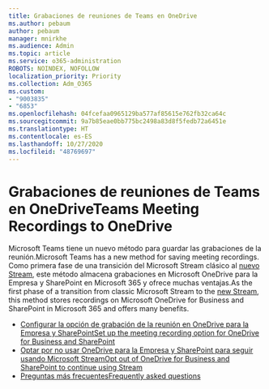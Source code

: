 ```yaml
---
title: Grabaciones de reuniones de Teams en OneDrive
ms.author: pebaum
author: pebaum
manager: mnirkhe
ms.audience: Admin
ms.topic: article
ms.service: o365-administration
ROBOTS: NOINDEX, NOFOLLOW
localization_priority: Priority
ms.collection: Adm_O365
ms.custom:
- "9003835"
- "6853"
ms.openlocfilehash: 04fcefaa0965129ba577af85615e762fb32ca64c
ms.sourcegitcommit: 9a7b85eae0bb775bc2498a83d8f5fedb72a6451e
ms.translationtype: HT
ms.contentlocale: es-ES
ms.lasthandoff: 10/27/2020
ms.locfileid: "48769697"
---
```

# <a name="teams-meeting-recordings-to-onedrive"></a><span data-ttu-id="51d7b-102">Grabaciones de reuniones de Teams en OneDrive</span><span class="sxs-lookup"><span data-stu-id="51d7b-102">Teams Meeting Recordings to OneDrive</span></span>

<span data-ttu-id="51d7b-103">Microsoft Teams tiene un nuevo método para guardar las grabaciones de la reunión.</span><span class="sxs-lookup"><span data-stu-id="51d7b-103">Microsoft Teams has a new method for saving meeting recordings.</span></span> <span data-ttu-id="51d7b-104">Como primera fase de una transición del Microsoft Stream clásico al [ nuevo Stream](https://docs.microsoft.com/stream/streamnew/new-stream), este método almacena grabaciones en Microsoft OneDrive para la Empresa y SharePoint en Microsoft 365 y ofrece muchas ventajas.</span><span class="sxs-lookup"><span data-stu-id="51d7b-104">As the first phase of a transition from classic Microsoft Stream to the [new Stream](https://docs.microsoft.com/stream/streamnew/new-stream), this method stores recordings on Microsoft OneDrive for Business and SharePoint in Microsoft 365 and offers many benefits.</span></span>  

- [<span data-ttu-id="51d7b-105">Configurar la opción de grabación de la reunión en OneDrive para la Empresa y SharePoint</span><span class="sxs-lookup"><span data-stu-id="51d7b-105">Set up the meeting recording option for OneDrive for Business and SharePoint</span></span>](https://docs.microsoft.com/MicrosoftTeams/tmr-meeting-recording-change#set-up-the-meeting-recording-option-for-onedrive-for-business-and-sharepoint)
- [<span data-ttu-id="51d7b-106">Optar por no usar OneDrive para la Empresa y SharePoint para seguir usando Microsoft Stream</span><span class="sxs-lookup"><span data-stu-id="51d7b-106">Opt out of OneDrive for Business and SharePoint to continue using Stream</span></span>](https://docs.microsoft.com/MicrosoftTeams/tmr-meeting-recording-change#opt-out-of-onedrive-for-business-and-sharepoint-to-continue-using-stream)  
- [<span data-ttu-id="51d7b-107">Preguntas más frecuentes</span><span class="sxs-lookup"><span data-stu-id="51d7b-107">Frequently asked questions</span></span>](https://docs.microsoft.com/MicrosoftTeams/tmr-meeting-recording-change#frequently-asked-questions)
